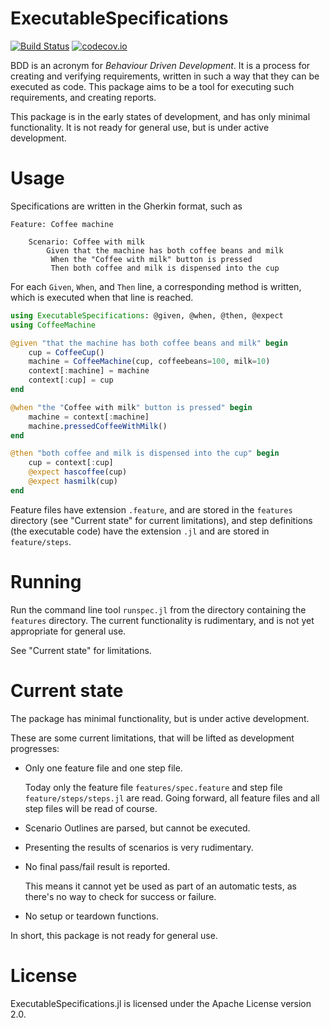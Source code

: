 # ExecutableSpecifications

[![Build Status](https://travis-ci.org/erikedin/ExecutableSpecifications.jl.svg?branch=master)](https://travis-ci.org/erikedin/ExecutableSpecifications.jl)
[![codecov.io](http://codecov.io/github/erikedin/ExecutableSpecifications.jl/coverage.svg?branch=master)](http://codecov.io/github/erikedin/ExecutableSpecifications.jl?branch=master)

BDD is an acronym for _Behaviour Driven Development_. It is a process for creating and verifying
requirements, written in such a way that they can be executed as code. This package aims to be a
tool for executing such requirements, and creating reports.

This package is in the early states of development, and has only minimal functionality. It is not
ready for general use, but is under active development.

# Usage
Specifications are written in the Gherkin format, such as

```gherkin
Feature: Coffee machine

    Scenario: Coffee with milk
        Given that the machine has both coffee beans and milk
         When the "Coffee with milk" button is pressed
         Then both coffee and milk is dispensed into the cup
```

For each `Given`, `When`, and `Then` line, a corresponding method is written, which is executed when
that line is reached.

```julia
using ExecutableSpecifications: @given, @when, @then, @expect
using CoffeeMachine

@given "that the machine has both coffee beans and milk" begin
    cup = CoffeeCup()
    machine = CoffeeMachine(cup, coffeebeans=100, milk=10)
    context[:machine] = machine
    context[:cup] = cup
end

@when "the "Coffee with milk" button is pressed" begin
    machine = context[:machine]
    machine.pressedCoffeeWithMilk()
end

@then "both coffee and milk is dispensed into the cup" begin
    cup = context[:cup]
    @expect hascoffee(cup)
    @expect hasmilk(cup)
end
```

Feature files have extension `.feature`, and are stored in the `features` directory (see
"Current state" for current limitations), and step definitions (the executable code) have the
extension `.jl` and are stored in `feature/steps`.

# Running
Run the command line tool `runspec.jl` from the directory containing the `features` directory.
The current functionality is rudimentary, and is not yet appropriate for general use.

See "Current state" for limitations.

# Current state
The package has minimal functionality, but is under active development.

These are some current limitations, that will be lifted as development progresses:

- Only one feature file and one step file.

    Today only the feature file `features/spec.feature` and step file `feature/steps/steps.jl` are
    read. Going forward, all feature files and all step files will be read of course.

- Scenario Outlines are parsed, but cannot be executed.
- Presenting the results of scenarios is very rudimentary.
- No final pass/fail result is reported.

    This means it cannot yet be used as part of an automatic tests, as there's no way to check for
    success or failure.

- No setup or teardown functions.

In short, this package is not ready for general use.

# License
ExecutableSpecifications.jl is licensed under the Apache License version 2.0.
